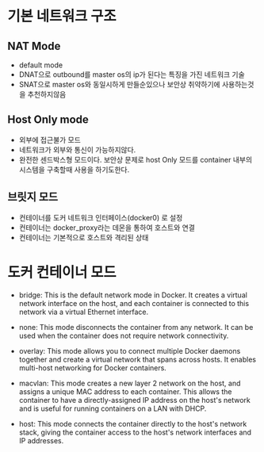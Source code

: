 # 기본 네트워크 구조 
## NAT Mode

* default mode
* DNAT으로 outbound를 master os의 ip가 된다는 특징을 가진 네트워크 기술
* SNAT으로 master os와 동일시하게 만들순있으나 보안상 취약하기에 사용하는것을 추천하지않음

## Host Only mode

* 외부에 접근불가 모드
* 네트워크가 외부와 통신이 가능하지않다. 
* 완전한 센드박스형 모드이다. 보안상 문제로 host Only 모드를 container 내부의 시스템을 구축할때 사용을 하기도한다.  

## 브릿지 모드

* 컨테이너를 도커 네트워크 인터페이스(docker0) 로 설정
* 컨테이너는 docker_proxy라는 데몬을 통하여 호스트와 연결 
* 컨테이너는 기본적으로 호스트와 격리된 상태

# 도커 컨테이너 모드

* bridge: This is the default network mode in Docker. It creates a virtual network interface on the host, and each container is connected to this network via a virtual Ethernet interface.

* none: This mode disconnects the container from any network. It can be used when the container does not require network connectivity.

* overlay: This mode allows you to connect multiple Docker daemons together and create a virtual network that spans across hosts. It enables multi-host networking for Docker containers.

* macvlan: This mode creates a new layer 2 network on the host, and assigns a unique MAC address to each container. This allows the container to have a directly-assigned IP address on the host's network and is useful for running containers on a LAN with DHCP.
 
* host: This mode connects the container directly to the host's network stack, giving the container access to the host's network interfaces and IP addresses.